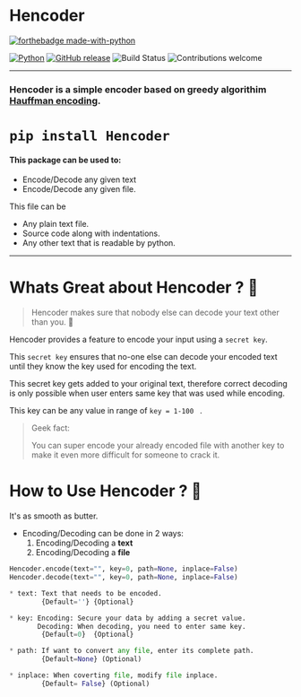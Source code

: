 # Hencoder

[![forthebadge made-with-python](http://ForTheBadge.com/images/badges/made-with-python.svg)](https://www.python.org/)

[![Python](https://img.shields.io/badge/Python-v3.0+-BLUE.svg)](https://www.python.org/)
[![GitHub release](https://img.shields.io/badge/release-v1.0-BLUE.svg)](https://github.com/Akashtyagi08/Hencoder/releases)
![Build Status](https://travis-ci.org/anfederico/Clairvoyant.svg?branch=master)
![Contributions welcome](https://img.shields.io/badge/contributions-welcome-orange.svg)

------------------------------------------------
### Hencoder is a simple encoder based on greedy algorithim [Hauffman encoding](https://en.wikipedia.org/wiki/Huffman_coding).


# ```pip install Hencoder```

#### This package can be used to:

* Encode/Decode any given text
* Encode/Decode any given file. 

This file can be
* Any plain text file.
* Source code along with indentations.
* Any other text that is readable by python.

------------------------------------------------

# Whats Great about Hencoder ? :star2:	

> Hencoder makes sure that nobody else can decode your text other than you. :superhero:

Hencoder provides a feature to encode your input using a ```secret key```.

This ```secret key``` ensures that no-one else can decode your encoded text until they know the key used for encoding the text.

This secret key gets added to your original text, therefore correct decoding is only possible when user enters same key that was used while encoding.

This key can be any value in range of `key = 1-100 ` .

> Geek fact:
>
>   You can super encode your already encoded file with another key to make it even more difficult for someone to crack it.


# How to Use Hencoder ? :book:


It's as smooth as butter.

* Encoding/Decoding can be done in 2 ways:
	1. Encoding/Decoding a **text**
	2. Encoding/Decoding a **file**


```python
Hencoder.encode(text="", key=0, path=None, inplace=False)
Hencoder.decode(text="", key=0, path=None, inplace=False)

* text: Text that needs to be encoded.
		{Default=''} {Optional}

* key: Encoding: Secure your data by adding a secret value.
	   Decoding: When decoding, you need to enter same key.
	    {Default=0}  {Optional}

* path: If want to convert any file, enter its complete path.
		{Default=None} (Optional)

* inplace: When coverting file, modify file inplace. 
		{Default= False} (Optional)
```
